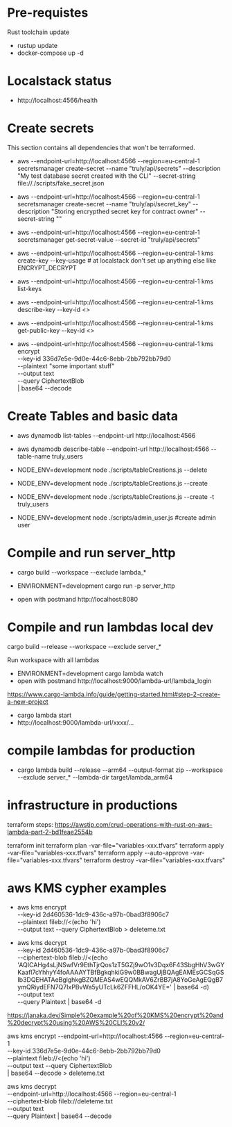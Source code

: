 
# Pre-requistes

Rust toolchain update

- rustup update
- docker-compose up -d

# Localstack status

- http://localhost:4566/health

# Create secrets

This section contains all dependencies that won't be terraformed.

- aws --endpoint-url=http://localhost:4566 --region=eu-central-1 secretsmanager create-secret --name "truly/api/secrets" --description "My test database secret created with the CLI" --secret-string file://./scripts/fake_secret.json
- aws --endpoint-url=http://localhost:4566 --region=eu-central-1 secretsmanager create-secret --name "truly/api/secret_key" --description "Storing encrypthed secret key for contract owner" --secret-string ""

- aws --endpoint-url=http://localhost:4566 --region=eu-central-1 secretsmanager get-secret-value  --secret-id "truly/api/secrets"

- aws --endpoint-url=http://localhost:4566 --region=eu-central-1 kms create-key --key-usage # at localstack don't set up anything else like ENCRYPT_DECRYPT
- aws --endpoint-url=http://localhost:4566 --region=eu-central-1 kms list-keys
- aws --endpoint-url=http://localhost:4566 --region=eu-central-1 kms describe-key --key-id <>
- aws --endpoint-url=http://localhost:4566 --region=eu-central-1 kms get-public-key --key-id <>
- aws --endpoint-url=http://localhost:4566 --region=eu-central-1 kms encrypt \
   --key-id 336d7e5e-9d0e-44c6-8ebb-2bb792bb79d0 \
   --plaintext "some important stuff" \
   --output text \
   --query CiphertextBlob \
  | base64 --decode 

# Create Tables and basic data

- aws dynamodb list-tables    --endpoint-url http://localhost:4566 
- aws dynamodb describe-table --endpoint-url http://localhost:4566 --table-name truly_users 

- NODE_ENV=development node  ./scripts/tableCreations.js --delete 
- NODE_ENV=development node  ./scripts/tableCreations.js --create
- NODE_ENV=development node  ./scripts/tableCreations.js --create -t truly_users
- NODE_ENV=development node  ./scripts/admin_user.js #create admin user

# Compile and run server_http

- cargo build --workspace  --exclude lambda_*

- ENVIRONMENT=development cargo run -p server_http

- open with postmand http://localhost:8080

# Compile and run lambdas local dev

cargo build --release --workspace --exclude server_*

Run workspace with all lambdas
- ENVIRONMENT=development cargo lambda watch
- open with postmand http://localhost:9000/lambda-url/lambda_login

https://www.cargo-lambda.info/guide/getting-started.html#step-2-create-a-new-project

- cargo lambda start
- http://localhost:9000/lambda-url/xxxx/... 

# compile lambdas for production

- cargo lambda build --release --arm64 --output-format zip --workspace  --exclude server_* --lambda-dir target/lambda_arm64

# infrastructure in productions

terraform steps: https://awstip.com/crud-operations-with-rust-on-aws-lambda-part-2-bd1feae2554b

terraform init
terraform plan -var-file="variables-xxx.tfvars"
terraform apply -var-file="variables-xxx.tfvars"
terraform apply --auto-approve -var-file="variables-xxx.tfvars"
terraform destroy -var-file="variables-xxx.tfvars"

# aws KMS cypher examples

- aws kms encrypt \
   --key-id 2d460536-1dc9-436c-a97b-0bad3f8906c7  \
   --plaintext fileb://<(echo 'hi')  \
   --output text --query CiphertextBlob > deleteme.txt

- aws kms decrypt \
  --key-id 2d460536-1dc9-436c-a97b-0bad3f8906c7  \
  --ciphertext-blob fileb://<(echo 'AQICAHg4sLjNSwfVr9EthTjrQos1zT5GZj9wO1v3Dqx6F43SbgHhV3wGYKaafl7cYhhyY4foAAAAYTBfBgkqhkiG9w0BBwagUjBQAgEAMEsGCSqGSIb3DQEHATAeBglghkgBZQMEAS4wEQQMkAV6ZrBB7jA8YoGeAgEQgB7ymQRiydEFN7Q7IxPBvWa5yUTcLk6ZFFHL/oOK4YE=' | base64 -d) \
  --output text \
  --query Plaintext | base64 -d


https://janaka.dev/Simple%20example%20of%20KMS%20encrypt%20and%20decrypt%20using%20AWS%20CLI%20v2/

aws kms encrypt --endpoint-url=http://localhost:4566 --region=eu-central-1 \
--key-id 336d7e5e-9d0e-44c6-8ebb-2bb792bb79d0 \
--plaintext fileb://<(echo 'hi')  \
   --output text --query CiphertextBlob \
   | base64 --decode > deleteme.txt 

aws kms decrypt \
  --endpoint-url=http://localhost:4566 --region=eu-central-1 \
  --ciphertext-blob fileb://deleteme.txt \
  --output text \
  --query Plaintext | base64 --decode